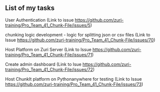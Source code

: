 ## List of my tasks


User Authentication (Link to issue https://github.com/zuri-training/Pro_Team_41_Chunk-File/issues/5)


chunking logic development - logic for splitting json or csv files (Link to Issue https://github.com/zuri-training/Pro_Team_41_Chunk-File/issues/70)


Host Platform on Zuri Server (Link to Issue https://github.com/zuri-training/Pro_Team_41_Chunk-File/issues/71)


Create admin dashboard (Link to Isue https://github.com/zuri-training/Pro_Team_41_Chunk-File/issues/72)


Host ChunkIt platform on Pythonanywhere for testing (Link to Issue https://github.com/zuri-training/Pro_Team_41_Chunk-File/issues/73)



